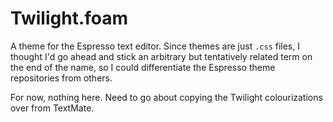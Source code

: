 Twilight.foam
=============
A theme for the Espresso text editor. Since themes are just `.css` files, I
thought I'd go ahead and stick an arbitrary but tentatively related term on
the end of the name, so I could differentiate the Espresso theme repositories
from others.

For now, nothing here. Need to go about copying the Twilight colourizations
over from TextMate.